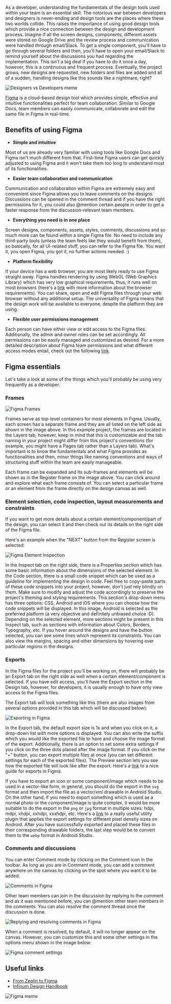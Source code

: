 As a developer, understanding the fundamentals of the design tools used within your team is an essential skill. The notorious war between
developers and designers is never-ending and design tools are the places where these two worlds collide. This raises the importance of using
good design tools which provide a nice connection between the design and development process. Imagine if all the screen designs, components,
different assets were stored on Google Drive and the review process and communication were handled through email/Slack. To get a single
component, you'll have to go through several folders and then, you'll have to open your email/Slack to remind yourself about the discussions
you had regarding the implementation. This isn't a big deal if you have to do it once a day, however, this is a continuous and frequent
process. Eventually, the project grows, new designs are requested, new folders and files are added and all of a sudden, handling designs
like this sounds like a nightmare, right?

![Designers vs Developers meme](/img/figma/figma_designers_vs_developers_meme.png "Designers vs Developers meme")

[Figma](https://www.figma.com) is a cloud-based design tool which provides simple, effective and intuitive functionalities perfect for team
collaboration. Similar to Google Docs, team members can easily communicate, collaborate and edit the same file in Figma in real-time.

## Benefits of using Figma

- **Simple and intuitive**

Most of us are already very familiar with using tools like Google Docs and Figma isn't much different from that. First-time Figma users can
get quickly adjusted to using Figma and it won't take them too long to understand most of its functionalities.

- **Easier team collaboration and communication**

Communication and collaboration within Figma are extremely easy and convenient since Figma allows you to leave comments on the designs.
Discussions can be opened in the comment thread and if you have the right permissions for it, you could also @mention certain people in
order to get a faster response from the discussion-relevant team members.

- **Everything you need is in one place**

Screen designs, components, assets, styles, comments, discussions and so much more can be found within a single Figma file. No need to
include any third-party tools (unless the team feels like they would benefit from them), so basically, for all UI-related stuff, you can
refer to the Figma file. You want it, you open Figma, you got it, no further actions needed. :)

- **Platform flexibility**

If your device has a web browser, you are most likely ready to use Figma straight away. Figma handles rendering by using WebGL (Web Graphics
Library) which has very low graphical requirements, thus, it runs well on most browsers (here's
a [link](https://help.figma.com/hc/en-us/articles/360039827194-Figma-browser-requirements) with more information about the browser
requirements). You can share, open and edit Figma files through your web browser without any additional setup. The universality of Figma
means that the design work will be available to everyone, despite the platform they are using.

- **Flexible user permissions management**

Each person can have either view or edit access to the Figma files. Additionally, the admin and owner roles can be set accordingly. All
permissions can be easily managed and customized as desired. For a more detailed description about Figma team permissions and what different
access modes entail, check out the following [link](https://help.figma.com/hc/en-us/articles/360039970673-Team-permissions).

## Figma essentials

Let's take a look at some of the things which you'll probably be using very frequently as a developer.

### Frames

![Figma Frames](/img/figma/figma_frames.png "Frames in Figma")

Frames serve as top-level containers for most elements in Figma. Usually, each screen has a separate frame and they are all listed
on the left side as shown in the image above. In this example project, the frames are located in the Layers tab, however, keep in
mind that this is customizable and the tab naming in your project might differ from this project's conventions (for example, you might have
a Pages tab rather than a Layers tab). What's important is to know the fundamentals and what Figma provides as functionalities and then,
minor things like naming conventions and ways of structuring stuff within the team are easily manageable.

Each frame can be expanded and its sub-frames and elements will be shown as in the Register frame on the image above. You can click around
and explore what each frame consists of. You can select a particular frame or an element from the frame directly on the design canvas as
well.

### Element selection, code inspection, layout measurements and constraints

If you want to get more details about a certain element/component/part of the design, you can select it and then check out its details on the
right side of the Figma file.

Here's an example when the "NEXT" button from the Register screen is selected:

![Figma Element Inspection](/img/figma/figma_button_inspection.png "Element inspection in Figma")

In the Inspect tab on the right side, there is a Properties section which has some basic information about the dimensions of the selected
element. In the Code section, there is a small code snippet which can be used as a guideline for implementing the design in code. Feel free
to copy-paste parts of these code snippets into your project, however, don't just rely blindly on them. Make sure to modify and adjust the
code accordingly to preserve the project's theming and styling requirements. This section's drop-down menu has three options: CSS, Android
and iOS where you can choose how the code snippets will be displayed. In this image, Android is selected as the preferred platform (a very
objective and definitely unbiased choice :D). Depending on the selected element, more sections might be present in this Inspect tab, such
as sections with information about Colors, Borders, Typography, etc. If you hover around the designs and have the button selected, you can
see some lines which represent its constraints. You can also view the margins, spacing and other dimensions by hovering over particular
regions in the designs.

### Exports

In the Figma files for the project you'll be working on, there will probably be an Export tab on the right side as well when a certain
element/component is selected. If you have edit access, you'll have the Export section in the Design tab, however, for developers, it is
usually enough to have only view access to the Figma files.

The Export tab will look something like this (there are also images from several options provided in this tab which will be discussed
below):

![Exporting in Figma](/img/figma/figma_exports.png "Exporting in Figma")

In the Export tab, the default export size is 1x and when you click on it, a drop-down list with more options is displayed. You can also
write the suffix which you would like the exported file to have and choose the image format of the export. Additionally, there is an option
to set some extra settings if you click on the three dots placed after the image format. If you click on the "+" button, you can export
multiple files at once (you can set different settings for each of the exported files). The Preview section lets you see how the exported
file will look like after the export. Here's a [link](https://help.figma.com/hc/en-us/articles/360040028114-Guide-to-exports-in-Figma) to a
nice guide for exports in Figma.

If you have to export an icon or some component/image which needs to be used in a vector-like form, in general, you should do the export in
the `svg` format and then import the file as a vector/xml drawable in Android Studio. On the other hand, if you need to export something
which is used as a normal photo or the component/image is quite complex, it would be more suitable to do the export in the `png` or `jpg`
format in multiple sizes: hdpi, mdpi, xhdpi, xxhdpi, xxxhdpi, etc. Here's
a [link](https://www.figma.com/community/plugin/848942545795372443/Android-Pixel-Density-Export-Settings) to a really useful utility plugin
that applies the export settings for different pixel density sizes on Android. After you have successfully exported and placed these files
in their corresponding drawable folders, the last step would be to convert them to the `webp` format in Android Studio.

### Comments and discussions

You can enter Comment mode by clicking on the Comment icon in the toolbar. As long as you are in Comment mode, you can add a comment
anywhere on the canvas by clicking on the spot where you want it to be added.

![Comments in Figma](/img/figma/figma_comment.png "Comments in Figma")

Other team members can join in the discussion by replying to the comment and as it was mentioned before, you can @mention other team members
in the comments. You can also resolve the comment thread once the discussion is done.

![Replying and resolving comments in Figma](/img/figma/figma_comment_resolve.png "Replying and resolving comments in Figma")

When a comment is resolved, by default, it will no longer appear on the canvas. However, you can customize this and some other settings in
the options menu shown in the image below:

![Figma comment settings](/img/figma/figma_comment_settings.png "Comment settings in Figma")


## Useful links

- [From Zeplin to Figma](https://infinum.com/blog/zeplin-to-figma)
- [Infinum Design Handbook](https://infinum.com/handbook/design)


![Figma meme](/img/figma/figma_lion_king_meme.jpg "Figma meme")
